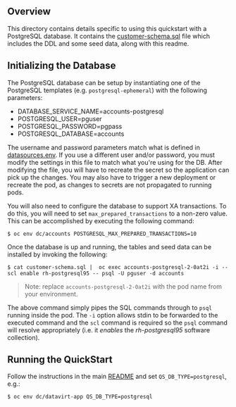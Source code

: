 ## Overview

This directory contains details specific to using this quickstart with a PostgreSQL database.  It contains the [customer-schema.sql](./customer-schema.sql) file which includes the DDL and some seed data, along with this readme.

## Initializing the Database

The PostgreSQL database can be setup by instantiating one of the PostgreSQL templates (e.g. `postgresql-ephemeral`) with the following parameters:

* DATABASE\_SERVICE\_NAME=accounts-postgresql
* POSTGRESQL\_USER=pguser
* POSTGRESQL\_PASSWORD=pgpass
* POSTGRESQL\_DATABASE=accounts

The username and password parameters match what is defined in [datasources.env](../datasources.env).  If you use a different user and/or password, you must modify the settings in this file to match what you're using for the DB.  After modifying the file, you will have to recreate the secret so the application can pick up the changes.  You may also have to trigger a new deployment or recreate the pod, as changes to secrets are not propagated to running pods.

You will also need to configure the database to support XA transactions.  To do this, you will need to set `max_prepared_transactions` to a non-zero value.  This can be accomplished by executing the following command:

```
$ oc env dc/accounts POSTGRESQL_MAX_PREPARED_TRANSACTIONS=10
```

Once the database is up and running, the tables and seed data can be installed by invoking the following:

```
$ cat customer-schema.sql |  oc exec accounts-postgresql-2-0at2i -i -- scl enable rh-postgresql95 -- psql -U pguser -d accounts
```

> Note: replace `accounts-postgresql-2-0at2i` with the pod name from your environment.

The above command simply pipes the SQL commands through to `psql` running inside the pod.  The `-i` option allows stdin to be forwarded to the executed command and the `scl` command is required so the `psql` command will resolve appropriately (i.e. it _enables_ the _rh-postgresql95_ software collection).

## Running the QuickStart

Follow the instructions in the main [README](../README.md) and set `QS_DB_TYPE=postgresql`, e.g.:

```
$ oc env dc/datavirt-app QS_DB_TYPE=postgresql
```
